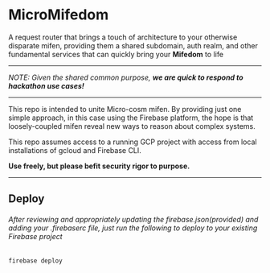# MicroMifedom

A request router that brings a touch of architecture to your otherwise disparate mifen, providing them a shared
subdomain, auth realm, and other fundamental services that can quickly bring your **Mifedom** to life

----

_NOTE:  Given the shared common purpose, **we are quick to respond to hackathon use cases!**_

----

This repo is intended to unite Micro-cosm mifen.  By providing just one simple approach, in this case using the Firebase platform, the
hope is that loosely-coupled mifen reveal new ways to reason about complex systems.

This repo assumes access to a running GCP project with access from local installations of gcloud and Firebase CLI.

**Use freely, but please befit security rigor to purpose.**

----
## Deploy

###### After reviewing and appropriately updating the firebase.json(provided) and adding your .firebaserc file, just run the following to deploy to your existing Firebase project
`firebase deploy`
